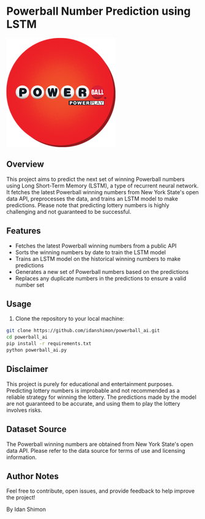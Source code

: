 # Powerball Number Prediction using LSTM

![Powerball](https://github.com/idanshimon/powerball_ai/blob/main/Powerball-Circle.png?raw=true)

## Overview

This project aims to predict the next set of winning Powerball numbers using Long Short-Term Memory (LSTM), a type of recurrent neural network. It fetches the latest Powerball winning numbers from New York State's open data API, preprocesses the data, and trains an LSTM model to make predictions. Please note that predicting lottery numbers is highly challenging and not guaranteed to be successful.

## Features

- Fetches the latest Powerball winning numbers from a public API
- Sorts the winning numbers by date to train the LSTM model
- Trains an LSTM model on the historical winning numbers to make predictions
- Generates a new set of Powerball numbers based on the predictions
- Replaces any duplicate numbers in the predictions to ensure a valid number set

## Usage

1. Clone the repository to your local machine:

```bash
git clone https://github.com/idanshimon/powerball_ai.git
cd powerball_ai
pip install -r requirements.txt
python powerball_ai.py
```

## Disclaimer
This project is purely for educational and entertainment purposes. Predicting lottery numbers is improbable and not recommended as a reliable strategy for winning the lottery. The predictions made by the model are not guaranteed to be accurate, and using them to play the lottery involves risks.

## Dataset Source
The Powerball winning numbers are obtained from New York State's open data API. Please refer to the data source for terms of use and licensing information.

## Author Notes
Feel free to contribute, open issues, and provide feedback to help improve the project!

By Idan Shimon
